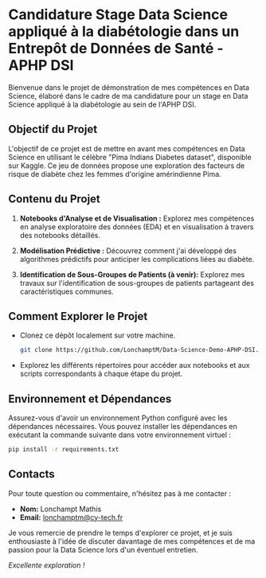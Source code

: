 # Candidature Stage Data Science appliqué à la diabétologie dans un Entrepôt de Données de Santé - APHP DSI

Bienvenue dans le projet de démonstration de mes compétences en Data Science, élaboré dans le cadre de ma candidature pour un stage en Data Science appliqué à la diabétologie au sein de l'APHP DSI.

## Objectif du Projet
L'objectif de ce projet est de mettre en avant mes compétences en Data Science en utilisant le célèbre "Pima Indians Diabetes dataset", disponible sur Kaggle. Ce jeu de données propose une exploration des facteurs de risque de diabète chez les femmes d'origine amérindienne Pima.

## Contenu du Projet
1. **Notebooks d'Analyse et de Visualisation :** Explorez mes compétences en analyse exploratoire des données (EDA) et en visualisation à travers des notebooks détaillés.
   
2. **Modélisation Prédictive :** Découvrez comment j'ai développé des algorithmes prédictifs pour anticiper les complications liées au diabète.

3. **Identification de Sous-Groupes de Patients (à venir):** Explorez mes travaux sur l'identification de sous-groupes de patients partageant des caractéristiques communes.

## Comment Explorer le Projet
- Clonez ce dépôt localement sur votre machine.
  ```bash
  git clone https://github.com/LonchamptM/Data-Science-Demo-APHP-DSI.git
  ```

- Explorez les différents répertoires pour accéder aux notebooks et aux scripts correspondants à chaque étape du projet.

## Environnement et Dépendances
Assurez-vous d'avoir un environnement Python configuré avec les dépendances nécessaires. Vous pouvez installer les dépendances en exécutant la commande suivante dans votre environnement virtuel :
```bash
pip install -r requirements.txt
```

## Contacts
Pour toute question ou commentaire, n'hésitez pas à me contacter :
- **Nom:** Lonchampt Mathis
- **Email:** lonchamptm@cy-tech.fr

Je vous remercie de prendre le temps d'explorer ce projet, et je suis enthousiaste à l'idée de discuter davantage de mes compétences et de ma passion pour la Data Science lors d'un éventuel entretien.

*Excellente exploration !*
